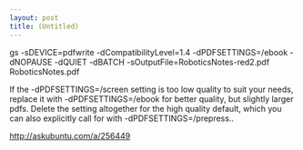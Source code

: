 ```yaml
---
layout: post
title: (Untitled)
---
```

gs -sDEVICE=pdfwrite -dCompatibilityLevel=1.4 -dPDFSETTINGS=/ebook -dNOPAUSE -dQUIET -dBATCH -sOutputFile=RoboticsNotes-red2.pdf RoboticsNotes.pdf


If the -dPDFSETTINGS=/screen setting is too low quality to suit your needs, replace it with -dPDFSETTINGS=/ebook for better quality, but slightly larger pdfs. Delete the setting altogether for the high quality default, which you can also explicitly call for with -dPDFSETTINGS=/prepress..

http://askubuntu.com/a/256449
